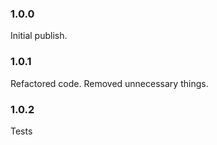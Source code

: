 ### 1.0.0

Initial publish.

### 1.0.1

Refactored code. Removed unnecessary things.

### 1.0.2

Tests
